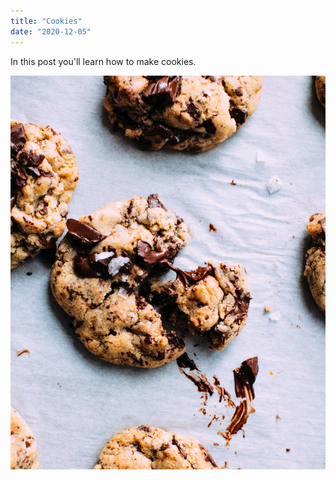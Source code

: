```yaml
---
title: "Cookies"
date: "2020-12-05"
---
```


In this post you'll learn how to make cookies.

![Chocolate chip Cookie](./cookie3.jpg)